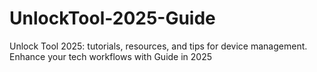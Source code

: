 # UnlockTool-2025-Guide
Unlock Tool 2025: tutorials, resources, and tips for device management. Enhance your tech workflows with Guide in 2025
